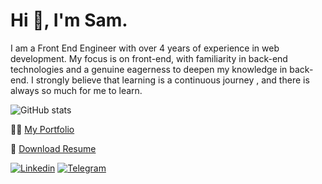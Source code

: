 # Hi 👋, I'm **Sam**.

I am a Front End Engineer with over 4 years of experience in web development. My focus is on
front-end, with familiarity in back-end technologies and a genuine eagerness to deepen my knowledge in
back-end.
I strongly believe that learning is a continuous journey , and there is always so much for me to learn.


![GitHub stats](https://github-readme-stats.vercel.app/api?username=samznd&count_private=true&show_icons=false&include_all_commits=true&hide_title=true&theme=gruvbox&bg_color=0D1117&border_color=0D1117&text_color=ffffff)


👨‍💻 [My Portfolio](https://hesamzandian.dev)

📄 [Download Resume](https://drive.google.com/file/d/1novQxsBY-9sYC4BE5RcNPHg4dRnQJrwG/view)

[![Linkedin](https://img.shields.io/badge/-LinkedIn-076678?style=flat&logo=Linkedin&logoColor=fbf1c7)](https://www.linkedin.com/in/sam-zandian-98155a120/)
[![Telegram](https://img.shields.io/badge/-Telegram-076678?style=flat&logo=telegram&logoColor=fbf1c7)](https://telegram.me/sam_znd/)
